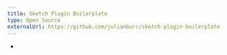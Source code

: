 ```yaml
---
title: Sketch Plugin Boilerplate
type: Open Source
externalUrl: https://github.com/julianburr/sketch-plugin-boilerplate
---
```


-
